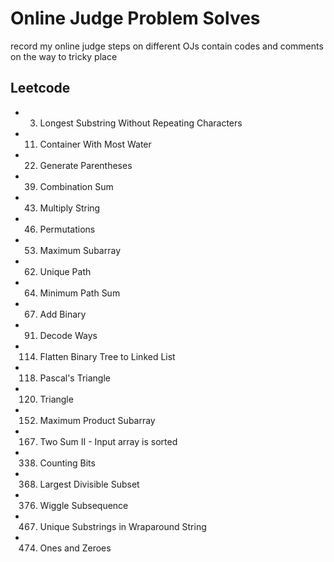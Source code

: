 # Online Judge Problem Solves

record my online judge steps on different OJs
contain codes and comments on the way to tricky place

## Leetcode

- 3. Longest Substring Without Repeating Characters
- 11. Container With Most Water
- 22. Generate Parentheses
- 39. Combination Sum
- 43. Multiply String
- 46. Permutations
- 53. Maximum Subarray
- 62. Unique Path
- 64. Minimum Path Sum
- 67. Add Binary
- 91. Decode Ways
- 114. Flatten Binary Tree to Linked List
- 118. Pascal's Triangle
- 120. Triangle
- 152. Maximum Product Subarray
- 167. Two Sum II - Input array is sorted
- 338. Counting Bits
- 368. Largest Divisible Subset
- 376. Wiggle Subsequence
- 467. Unique Substrings in Wraparound String
- 474. Ones and Zeroes

